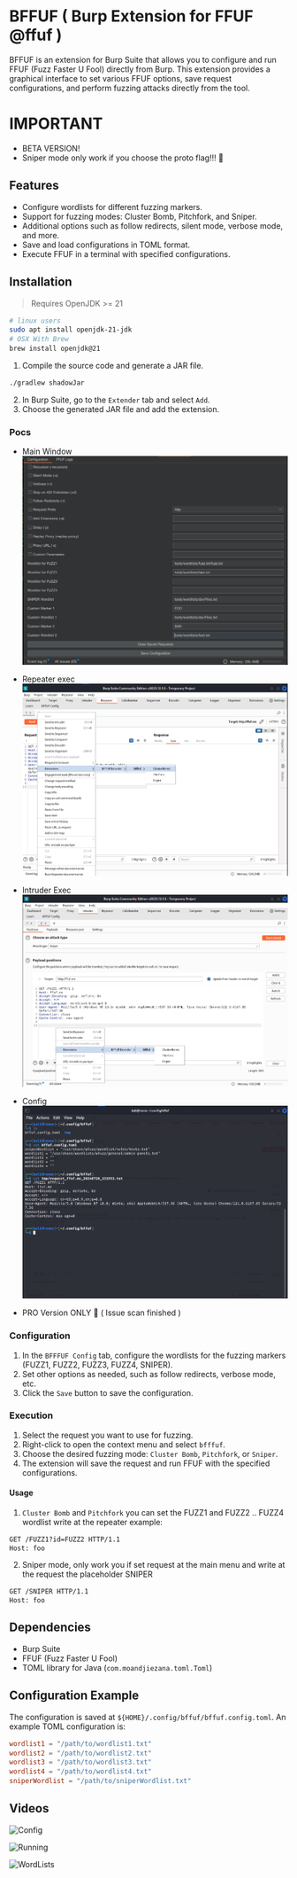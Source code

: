 # BFFUF ( Burp Extension for FFUF @ffuf )

BFFUF is an extension for Burp Suite that allows you to configure and run FFUF (Fuzz Faster U Fool) directly from Burp. This extension provides a graphical interface to set various FFUF options, save request configurations, and perform fuzzing attacks directly from the tool.


# IMPORTANT 

- BETA VERSION!
- Sniper mode only work if you choose the proto flag!!! 🚨

## Features

- Configure wordlists for different fuzzing markers.
- Support for fuzzing modes: Cluster Bomb, Pitchfork, and Sniper.
- Additional options such as follow redirects, silent mode, verbose mode, and more.
- Save and load configurations in TOML format.
- Execute FFUF in a terminal with specified configurations.

## Installation

> Requires OpenJDK >= 21

```bash
# linux users
sudo apt install openjdk-21-jdk
# OSX With Brew
brew install openjdk@21
```

1. Compile the source code and generate a JAR file.
```bash
./gradlew shadowJar
```
2. In Burp Suite, go to the `Extender` tab and select `Add`.
4. Choose the generated JAR file and add the extension.

### Pocs

- Main Window
![](/static/painelv1.png)

- Repeater exec
![](/static/exec_repeater.png)

- Intruder Exec
![](/static/exec_intruder.png)

- Config
![](/static/configuration_terminal_request.png)

- PRO Version ONLY 💸 ( Issue scan finished )

### Configuration

1. In the `BFFFUF Config` tab, configure the wordlists for the fuzzing markers (FUZZ1, FUZZ2, FUZZ3, FUZZ4, SNIPER).
2. Set other options as needed, such as follow redirects, verbose mode, etc.
3. Click the `Save` button to save the configuration.

### Execution

1. Select the request you want to use for fuzzing.
2. Right-click to open the context menu and select `bfffuf`.
3. Choose the desired fuzzing mode: `Cluster Bomb`, `Pitchfork`, or `Sniper`.
4. The extension will save the request and run FFUF with the specified configurations.

#### Usage
1. `Cluster Bomb` and `Pitchfork` you can set the FUZZ1 and FUZZ2 .. FUZZ4 wordlist write at the repeater example:

```http
GET /FUZZ1?id=FUZZ2 HTTP/1.1
Host: foo
```

2. Sniper mode, only work you if set request at the main menu and write at the request the placeholder SNIPER

```http
GET /SNIPER HTTP/1.1
Host: foo
```

## Dependencies

- Burp Suite
- FFUF (Fuzz Faster U Fool)
- TOML library for Java (`com.moandjiezana.toml.Toml`)

## Configuration Example

The configuration is saved at `${HOME}/.config/bffuf/bffuf.config.toml`. An example TOML configuration is:

```toml
wordlist1 = "/path/to/wordlist1.txt"
wordlist2 = "/path/to/wordlist2.txt"
wordlist3 = "/path/to/wordlist3.txt"
wordlist4 = "/path/to/wordlist4.txt"
sniperWordlist = "/path/to/sniperWordlist.txt"
```


## Videos

![Config](/static/config_bffuf.gif)

![Running](/static/running.gif)

![WordLists](/static/multipleWordLists.gif)
